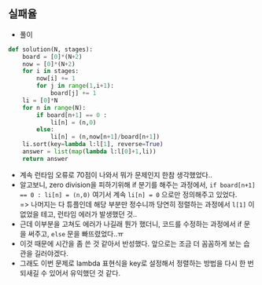 ## 실패율   
- 풀이   
```python   
def solution(N, stages):
    board = [0]*(N+2)
    now = [0]*(N+2)
    for i in stages:
        now[i] += 1
        for j in range(1,i+1):
            board[j] += 1
    li = [0]*N
    for n in range(N):
        if board[n+1] == 0 :
            li[n] = (n,0)
        else:
            li[n] = (n,now[n+1]/board[n+1])
    li.sort(key=lambda l:l[1], reverse=True)
    answer = list(map(lambda l:l[0]+1,li))
    return answer
```   
- 계속 런타임 오류로 70점이 나와서 뭐가 문제인지 한참 생각했었다..
- 알고보니, zero division을 피하기위해 if 분기를 해주는 과정에서, `if board[n+1] == 0 : li[n] = (n,0)` 여기서 계속 `li[n] = 0` 으로만 정의해주고 있었다.    
  => 나머지는 다 튜플인데 해당 부분만 정수니까 당연히 정렬하는 과정에서 `l[1]` 이 없었을 테고, 런타임 에러가 발생했던 것..
- 근데 이부분을 고쳐도 에러가 나길래 뭔가 했더니, 코드를 수정하는 과정에서 if 문을 써주고, `else` 문을 빠뜨렸었다..ㅠ
- 이것 때문에 시간을 좀 쓴 것 같아서 반성했다. 앞으로는 조금 더 꼼꼼하게 보는 습관을 길러야겠다.    
- 그래도 이번 문제로 lambda 표현식을 key로 설정해서 정렬하는 방법을 다시 한 번 되새길 수 있어서 유익했던 것 같다.    


